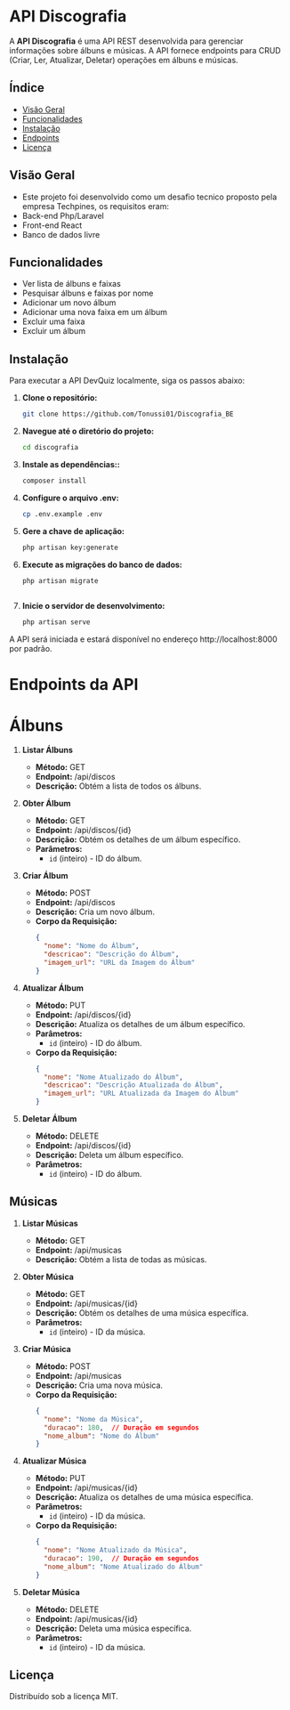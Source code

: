 # API Discografia

A **API Discografia** é uma API REST desenvolvida para gerenciar informações sobre álbuns e músicas. A API fornece endpoints para CRUD (Criar, Ler, Atualizar, Deletar) operações em álbuns e músicas.



## Índice

- [Visão Geral](#visão-geral)
- [Funcionalidades](#funcionalidades)
- [Instalação](#instalação)
- [Endpoints](#endpoints)
- [Licença](#licença)

## Visão Geral

 - Este projeto foi desenvolvido como um desafio tecnico proposto pela empresa Techpines, os requisitos eram:
 - Back-end Php/Laravel
 - Front-end React
 - Banco de dados livre



## Funcionalidades

 - Ver lista de álbuns e faixas
 - Pesquisar álbuns e faixas por nome
 - Adicionar um novo álbum
 - Adicionar uma nova faixa em um álbum
 - Excluir uma faixa
 - Excluir um álbum

## Instalação

Para executar a API DevQuiz localmente, siga os passos abaixo:

1. **Clone o repositório:**

   ```bash
   git clone https://github.com/Tonussi01/Discografia_BE

  2. **Navegue até o diretório do projeto:**
     
     ```bash
     cd discografia
     
  3. **Instale as dependências::**
      ```bash
      composer install


 4. **Configure o arquivo .env:**
      ```bash
      cp .env.example .env
      
 5. **Gere a chave de aplicação:**
     ```bash
    php artisan key:generate
    
 6. **Execute as migrações do banco de dados:**
    ```bash
    php artisan migrate
        
 7. **Inicie o servidor de desenvolvimento:**
    ```bash
    php artisan serve


A API será iniciada e estará disponível no endereço http://localhost:8000 por padrão.


# Endpoints da API

# Álbuns

1. **Listar Álbuns**
   - **Método:** GET
   - **Endpoint:** /api/discos
   - **Descrição:** Obtém a lista de todos os álbuns.

2. **Obter Álbum**
   - **Método:** GET
   - **Endpoint:** /api/discos/{id}
   - **Descrição:** Obtém os detalhes de um álbum específico.
   - **Parâmetros:**
     - `id` (inteiro) - ID do álbum.

3. **Criar Álbum**
   - **Método:** POST
   - **Endpoint:** /api/discos
   - **Descrição:** Cria um novo álbum.
   - **Corpo da Requisição:**
     ```json
     {
       "nome": "Nome do Álbum",
       "descricao": "Descrição do Álbum",
       "imagem_url": "URL da Imagem do Álbum"
     }
     ```

4. **Atualizar Álbum**
   - **Método:** PUT
   - **Endpoint:** /api/discos/{id}
   - **Descrição:** Atualiza os detalhes de um álbum específico.
   - **Parâmetros:**
     - `id` (inteiro) - ID do álbum.
   - **Corpo da Requisição:**
     ```json
     {
       "nome": "Nome Atualizado do Álbum",
       "descricao": "Descrição Atualizada do Álbum",
       "imagem_url": "URL Atualizada da Imagem do Álbum"
     }
     ```

5. **Deletar Álbum**
   - **Método:** DELETE
   - **Endpoint:** /api/discos/{id}
   - **Descrição:** Deleta um álbum específico.
   - **Parâmetros:**
     - `id` (inteiro) - ID do álbum.

## Músicas

1. **Listar Músicas**
   - **Método:** GET
   - **Endpoint:** /api/musicas
   - **Descrição:** Obtém a lista de todas as músicas.

2. **Obter Música**
   - **Método:** GET
   - **Endpoint:** /api/musicas/{id}
   - **Descrição:** Obtém os detalhes de uma música específica.
   - **Parâmetros:**
     - `id` (inteiro) - ID da música.

3. **Criar Música**
   - **Método:** POST
   - **Endpoint:** /api/musicas
   - **Descrição:** Cria uma nova música.
   - **Corpo da Requisição:**
     ```json
     {
       "nome": "Nome da Música",
       "duracao": 180,  // Duração em segundos
       "nome_album": "Nome do Álbum"
     }
     ```

4. **Atualizar Música**
   - **Método:** PUT
   - **Endpoint:** /api/musicas/{id}
   - **Descrição:** Atualiza os detalhes de uma música específica.
   - **Parâmetros:**
     - `id` (inteiro) - ID da música.
   - **Corpo da Requisição:**
     ```json
     {
       "nome": "Nome Atualizado da Música",
       "duracao": 190,  // Duração em segundos
       "nome_album": "Nome Atualizado do Álbum"
     }
     ```

5. **Deletar Música**
   - **Método:** DELETE
   - **Endpoint:** /api/musicas/{id}
   - **Descrição:** Deleta uma música específica.
   - **Parâmetros:**
     - `id` (inteiro) - ID da música.


## Licença

Distribuído sob a licença MIT.

